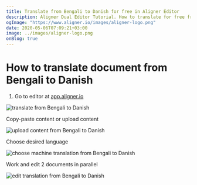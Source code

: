 ```yaml
---
title: Translate from Bengali to Danish for free in Aligner Editor
description: Aligner Dual Editor Tutorial. How to translate for free from Bengali to Danish. Aligner is multilingual document management platform. 
ogImage: "https://www.aligner.io/images/aligner-logo.png"
date: 2020-05-06T07:09:21+03:00
image: ../images/aligner-logo.png
onBlog: true
---
```


# How to translate document from Bengali to Danish

1. Go to editor at [app.aligner.io](https://app.aligner.io "Aligner App web page")

![translate from Bengali to Danish](../aligner-blank-editor.png "translate from Bengali to Danish")

Copy-paste content or upload content

![upload content from Bengali to Danish](../aligner-uploaded-document.png "upload content from Bengali to Danish")

Choose desired language

![choose machine translation from Bengali to Danish](../aligner-language-dropdown.png "choose machine translation from Bengali to Danish")

Work and edit 2 documents in parallel

![edit translation from Bengali to Danish](../aligner-double-sitded-editor.png "edit translation from Bengali to Danish")

